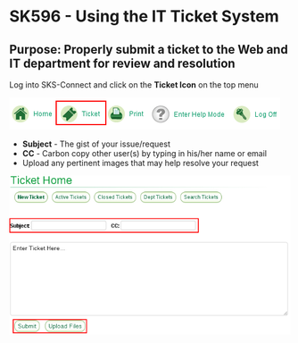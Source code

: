 # SK596 - Using the IT Ticket System
## Purpose: Properly submit a ticket to the Web and IT department for review and resolution
Log into SKS-Connect and click on the **Ticket Icon** on the top menu

![](sk596-ticket.jpg)

* **Subject** - The gist of your issue/request  
* **CC** - Carbon copy other user(s) by typing in his/her name or email  
* Upload any pertinent images that may help resolve your request

![](sk596-ticket-home.jpg)
